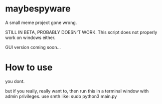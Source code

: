 # maybespyware
A small meme project gone wrong.

STILL IN BETA, PROBABLY DOESN'T WORK.
This script does not properly work on windows either.

GUI version coming soon...

# How to use
you dont.

but if you really, really want to, then run this in a terminal window with admin privileges.
use smth like: sudo python3 main.py